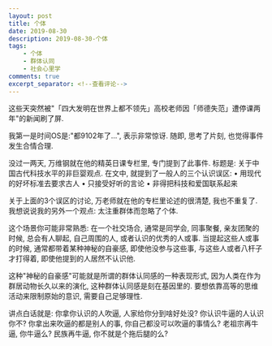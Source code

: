 ```yaml
---
layout: post
title: 个体
date: 2019-08-30
description: 2019-08-30-个体
tags:
    - 个体
    - 群体认同
    - 社会心里学
comments: true
excerpt_separator: <!--查看评论-->
---
```


这些天突然被"「四大发明在世界上都不领先」高校老师因「师德失范」遭停课两年"的新闻刷了屏. 

我第一是时间OS是:"都9102年了...", 表示非常惊讶. 随即, 思考了片刻, 也觉得事件发生合情合理. 

没过一两天, 万维钢就在他的精英日课专栏里, 专门提到了此事件. 标题是: 关于中国古代科技水平的非巨婴观点. 
在文中, 就提到了一般人的三个认识误区:
	• 用现代的好坏标准去要求古人
	• 只接受好听的言论
	• 非得把科技和爱国联系起来

关于上面的3个误区的讨论, 万老师就在他的专栏里论述的很清楚, 我也不重复了. 我想说说我的另外一个观点: 太注重群体而忽略了个体.

这个场景你可能非常熟悉: 在一个社交场合, 通常是同学会, 同事聚餐, 亲友团聚的时候, 总会有人聊起, 自己周围的人, 或者认识的优秀的人或事. 当提起这些人或事的时候, 通常都带着某种神秘的自豪感, 即使他没参与这些事, 与这些人或者八杆子才打得着, 即使他提到的人居然不认识他.

这种"神秘的自豪感"可能就是所谓的群体认同感的一种表现形式, 因为人类在作为群居动物长久以来的演化, 这种群体认同感是刻在基因里的. 要想依靠高等的思维活动来限制原始的意识, 需要自己足够理性. 

讲点白话就是: 
你拿你认识的人吹逼, 人家给你分到啥好处没? 
你认识牛逼的人认识你不? 
你拿出来吹逼的都是别人的事, 你自己都没可以吹逼的事情么? 
老祖宗再牛逼, 你牛逼么?
民族再牛逼, 你不就是个拖后腿的么?
